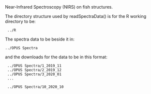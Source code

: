 
Near-Infrared Spectroscopy (NIRS) on fish structures.


The directory structure used by readSpectraData() is for the R working directory to be:

     ../R 
     
The spectra data to be beside it in:

    ../OPUS Spectra
    
 and the downloads for the data to be in this format:
 
     ../OPUS Spectra/1_2019_11
     ../OPUS Spectra/2_2019_12
     ../OPUS Spectra/3_2020_01
     ...
     
     ../OPUS Spectra/10_2020_10 
    
